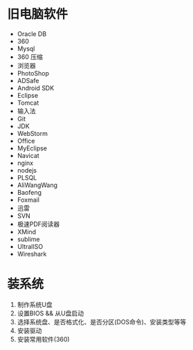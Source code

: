 # 旧电脑软件
* Oracle DB
* 360
* Mysql
* 360 压缩
* 浏览器
* PhotoShop
* ADSafe
* Android SDK
* Eclipse
* Tomcat
* 输入法
* Git
* JDK
* WebStorm
* Office
* MyEclipse
* Navicat
* nginx
* nodejs
* PLSQL
* AliWangWang
* Baofeng
* Foxmail
* 迅雷
* SVN
* 极速PDF阅读器
* XMind
* sublime
* UltralISO
* Wireshark

# 装系统
1. 制作系统U盘
2. 设置BIOS && 从U盘启动
3. 选择系统盘、是否格式化、是否分区(DOS命令)、安装类型等等
4. 安装驱动
5. 安装常用软件(360)